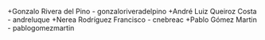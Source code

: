 +Gonzalo Rivera del Pino - gonzaloriveradelpino
+André Luiz Queiroz Costa - andreluque
+Nerea Rodríguez Francisco - cnebreac
+Pablo Gómez Martin - pablogomezmartin
